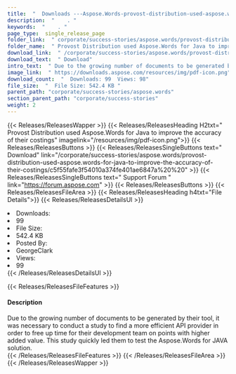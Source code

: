 ```yaml
---
title:  "  Downloads ---Aspose.Words-provost-distribution-used-aspose.words-for-java-to-improve-the-accuracy-of-their-costings . " 
description:  "    . " 
keywords:  "    . " 
page_type:  single_release_page
folder_link:  " corporate/success-stories/aspose.words/provost-distribution-used-aspose.words-for-java-to-improve-the-accuracy-of-their-costings/"
folder_name:  " Provost Distribution used Aspose.Words for Java to improve the accuracy of their costings"
download_link:  " /corporate/success-stories/aspose.words/provost-distribution-used-aspose.words-for-java-to-improve-the-accuracy-of-their-costings/c5f55fafe3f54010a374fe401ae6847a"
download_text:  " Download"
intro_text:  " Due to the growing number of documents to be generated by their tool, it was nec..."
image_link:  " https://downloads.aspose.com/resources/img/pdf-icon.png"
download_count:  "  Downloads: 99  Views: 98"
file_size:  "  File Size: 542.4 KB "
parent_path: "corporate/success-stories/aspose.words"
section_parent_path: "corporate/success-stories"
weight: 2 
---
```


{{< Releases/ReleasesWapper >}}
  {{< Releases/ReleasesHeading H2txt=" Provost Distribution used Aspose.Words for Java to improve the accuracy of their costings" imagelink="/resources/img/pdf-icon.png">}}
  {{< Releases/ReleasesButtons >}}
    {{< Releases/ReleasesSingleButtons text=" Download" link="/corporate/success-stories/aspose.words/provost-distribution-used-aspose.words-for-java-to-improve-the-accuracy-of-their-costings/c5f55fafe3f54010a374fe401ae6847a%20%20" >}}
    {{< Releases/ReleasesSingleButtons text=" Support Forum " link="https://forum.aspose.com" >}}
  {{< Releases/ReleasesButtons >}}
  {{< Releases/ReleasesFileArea >}}
    {{< Releases/ReleasesHeading h4txt="File Details">}}
    {{< Releases/ReleasesDetailsUl >}}
             <li>Downloads:</li><li>99</li><li>File Size:</li><li>542.4 KB</li><li>Posted By:</li><li>GeorgeClark</li><li>Views:</li><li>99</li>
    {{< /Releases/ReleasesDetailsUl >}}

  {{< Releases/ReleasesFileFeatures >}}
      <h4>Description</h4><div class="HTMLDescription">Due to the growing number of documents to be generated by their tool, it was necessary to conduct a study to find a more efficient API provider in order to free up time for their development team on points with higher added value. This study quickly led them to test the Aspose.Words for JAVA solution.</div>
  {{< /Releases/ReleasesFileFeatures >}}
 {{< /Releases/ReleasesFileArea >}}
{{< /Releases/ReleasesWapper >}}


